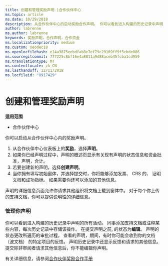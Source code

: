 ```yaml
---
title: 创建和管理奖励声明 |合作伙伴中心
ms.topic: article
ms.date: 10/29/2018
description: 从合作伙伴中心的启动奖励合作声明。 你可以看到进入构建的历史记录中声明的所有活动。
author: labrenne
ms.author: labrenne
keywords: 奖励声明，合作声明，合作资金
ms.localizationpriority: medium
ms.custom: seodec18
ms.openlocfilehash: e14a3875eebdfab8e7ef79c29169ff9f5cbde086
ms.sourcegitcommit: 777225c8bf16e4a8811a9d88aceb45fcba1cd959
ms.translationtype: MT
ms.contentlocale: zh-CN
ms.lasthandoff: 12/11/2018
ms.locfileid: "8917429"
---
```

# <a name="create-and-manage-an-incentives-claim"></a>创建和管理奖励声明

**适用范围**
- 合作伙伴中心

你可以启动从合作伙伴中心内的奖励声明。 

1. 从合作伙伴中心仪表板上的**奖励**，选择**声明**。
2.  如果你已经声明过程中，声明的概述页显示有关现有声明的状态信息和资金批准，声明，合计。
3.  若要创建新的声明，选择**创建声明**。
4.  当你拥有填写初始窗体，并选择提交时，你将能够添加发票、 CRS 的、 证明文档和成功指标。 如果需要你还可以添加的其他信息。

声明的详细信息页面允许你请求其他组织将文档上载到窗体中。 对于每个你上传的支持文档，你可以提供说明性的详细信息。 

### <a name="manage-your-claims"></a>管理你声明

你可以看到进入构建的历史记录中声明的所有活动。 同事添加支持文档或注释某些内容，每次历史记录中存储该操作。 在提交声明之前, 的状态为**编辑**。 声明的状态更改所遍历的审批过程。 查看的声明，期间，有时你可能会收到你的文档 （波文档） 的特定项目的反馈。 声明历史记录中还显示反馈和请求的其他信息。 提交除非审阅者请求其他信息后，你不能编辑你声明。

有关详细信息，请参阅[合作伙伴奖励合作手册](https://assets.microsoft.com/coop-guidebook.pdf)

